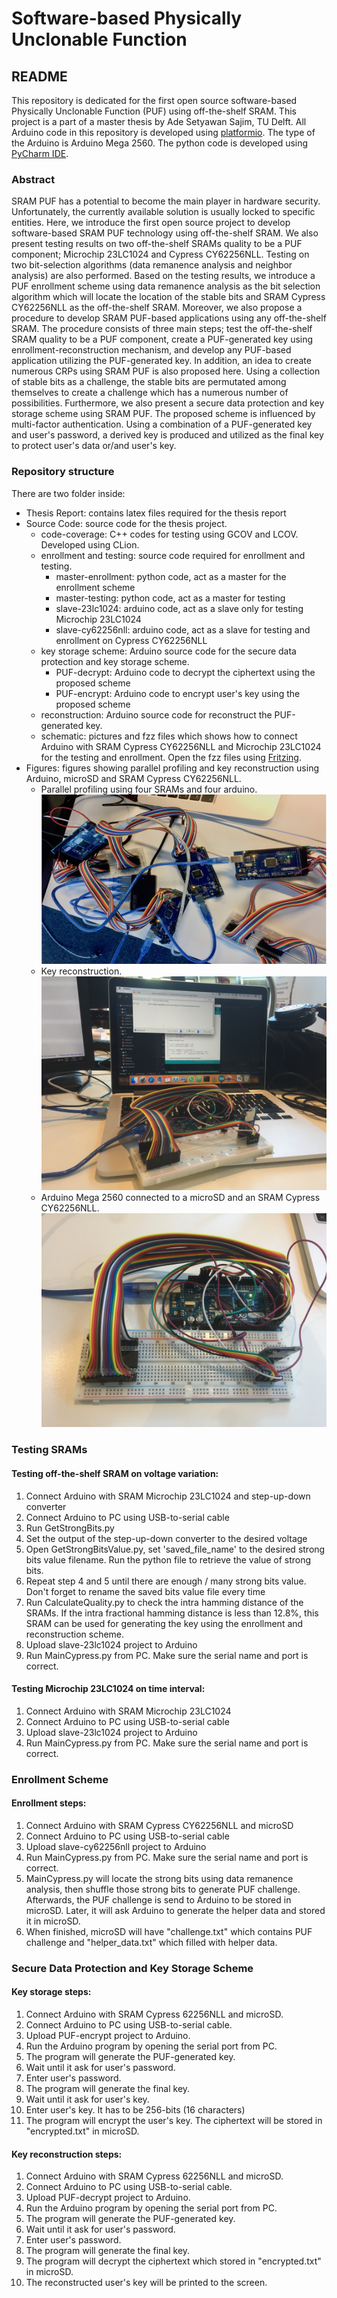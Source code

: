 # Software-based Physically Unclonable Function

## README
This repository is dedicated for the first open source software-based Physically Unclonable Function (PUF) using off-the-shelf SRAM.
This project is a part of a master thesis by Ade Setyawan Sajim, TU Delft. All Arduino code in this repository is developed using [platformio](https://platformio.org/platformio-ide). The type of the Arduino is Arduino Mega 2560. The python code is developed using [PyCharm IDE](https://www.jetbrains.com/pycharm/download/#section=mac).

### Abstract
SRAM PUF has a potential to become the main player in hardware security. Unfortunately, the currently available solution is usually locked to specific entities. Here, we introduce the first open source project to develop software-based SRAM PUF technology using off-the-shelf SRAM.
We also present testing results on two off-the-shelf SRAMs quality to be a PUF component; Microchip 23LC1024 and Cypress CY62256NLL.
Testing on two bit-selection algorithms (data remanence analysis and neighbor analysis) are also performed.
Based on the testing results, we introduce a PUF enrollment scheme using data remanence analysis as the bit selection algorithm which will locate the location of the stable bits and SRAM Cypress CY62256NLL as the off-the-shelf SRAM.
Moreover, we also propose a procedure to develop SRAM PUF-based applications using any off-the-shelf SRAM. The procedure consists of three main steps; test the off-the-shelf SRAM quality to be a PUF component, create a PUF-generated key using enrollment-reconstruction mechanism, and develop any PUF-based application utilizing the PUF-generated key.
In addition, an idea to create numerous CRPs using SRAM PUF is also proposed here. Using a collection of stable bits as a challenge, the stable bits are permutated among themselves to create a challenge which has a numerous number of possibilities.
Furthermore, we also present a secure data protection and key storage scheme
using SRAM PUF. The proposed scheme is influenced by multi-factor
authentication. Using a combination of a PUF-generated key and user's password,
a derived key is produced and utilized as the final key to protect user's data
or/and user's key.

### Repository structure
There are two folder inside:
- Thesis Report: contains latex files required for the thesis report
- Source Code: source code for the thesis project.
  - code-coverage: C++ codes for testing using GCOV and LCOV. Developed using CLion.
  - enrollment and testing: source code required for enrollment and testing.
    - master-enrollment: python code, act as a master for the enrollment scheme
    - master-testing: python code, act as a master for testing
    - slave-23lc1024: arduino code, act as a slave only for testing Microchip 23LC1024
    - slave-cy62256nll: arduino code, act as a slave for testing and enrollment on Cypress CY62256NLL
  - key storage scheme: Arduino source code for the secure data protection and key storage scheme.
    - PUF-decrypt: Arduino code to decrypt the ciphertext using the proposed scheme
    - PUF-encrypt: Arduino code to encrypt user's key using the proposed scheme
  - reconstruction: Arduino source code for reconstruct the PUF-generated key.
  - schematic: pictures and fzz files which shows how to connect Arduino with SRAM Cypress CY62256NLL and Microchip 23LC1024 for the testing and enrollment. Open the fzz files using [Fritzing](http://fritzing.org/home/).
- Figures: figures showing parallel profiling and key reconstruction using
Arduino, microSD and SRAM Cypress CY62256NLL.
  - Parallel profiling using four SRAMs and four arduino.
  ![Parallel profiling](Figures/parallel-profiling.png)
  - Key reconstruction.
  ![key reconstruction](Figures/key-reconstruction.JPG)
  - Arduino Mega 2560 connected to a microSD and an SRAM Cypress CY62256NLL.
  ![key reconstruction](Figures/arduino-microsd-sram.JPG)

### Testing SRAMs
#### Testing off-the-shelf SRAM on voltage variation:
1. Connect Arduino with SRAM Microchip 23LC1024 and step-up-down converter
2. Connect Arduino to PC using USB-to-serial cable
3. Run GetStrongBits.py
4. Set the output of the step-up-down converter to the desired voltage
5. Open GetStrongBitsValue.py, set 'saved_file_name' to the desired strong bits value filename. Run the python file to retrieve the value of strong bits.
6. Repeat step 4 and 5 until there are enough / many strong bits value. Don't
forget to rename the saved bits value file every time
5. Run CalculateQuality.py to check the intra hamming distance of the SRAMs. If
the intra fractional hamming distance is less than 12.8%, this SRAM can be used
for generating the key using the enrollment and reconstruction scheme.
3. Upload slave-23lc1024 project to Arduino
4. Run MainCypress.py from PC. Make sure the serial name and port is correct.

#### Testing Microchip 23LC1024 on time interval:
1. Connect Arduino with SRAM Microchip 23LC1024
2. Connect Arduino to PC using USB-to-serial cable
3. Upload slave-23lc1024 project to Arduino
4. Run MainCypress.py from PC. Make sure the serial name and port is correct.

### Enrollment Scheme
#### Enrollment steps:
1. Connect Arduino with SRAM Cypress CY62256NLL and microSD
2. Connect Arduino to PC using USB-to-serial cable
3. Upload slave-cy62256nll project to Arduino
4. Run MainCypress.py from PC. Make sure the serial name and port is correct.
5. MainCypress.py will locate the strong bits using data remanence analysis, then shuffle those strong bits to generate PUF challenge. Afterwards, the PUF challenge is send to Arduino to be stored in microSD. Later, it will ask Arduino to generate the helper data and stored it in microSD.
6. When finished, microSD will have "challenge.txt" which contains PUF challenge and "helper_data.txt" which filled with helper data.


### Secure Data Protection and Key Storage Scheme
#### Key storage steps:
1. Connect Arduino with SRAM Cypress 62256NLL and microSD.
2. Connect Arduino to PC using USB-to-serial cable.
3. Upload PUF-encrypt project to Arduino.
4. Run the Arduino program by opening the serial port from PC.
5. The program will generate the PUF-generated key.
6. Wait until it ask for user's password.
7. Enter user's password.
8. The program will generate the final key.
9. Wait until it ask for user's key.
10. Enter user's key. It has to be 256-bits (16 characters)
11. The program will encrypt the user's key. The ciphertext will be stored in "encrypted.txt" in microSD.

#### Key reconstruction steps:
1. Connect Arduino with SRAM Cypress 62256NLL and microSD.
2. Connect Arduino to PC using USB-to-serial cable.
3. Upload PUF-decrypt project to Arduino.
4. Run the Arduino program by opening the serial port from PC.
5. The program will generate the PUF-generated key.
6. Wait until it ask for user's password.
7. Enter user's password.
8. The program will generate the final key.
9. The program will decrypt the ciphertext which stored in "encrypted.txt" in microSD.
10. The reconstructed user's key will be printed to the screen.
